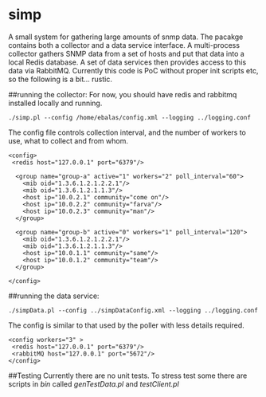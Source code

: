 # simp
A small system for gathering large amounts of snmp data.  The pacakge contains both a collector and a data service interface.  A multi-process collector gathers SNMP data from a set of hosts and put that data into a local Redis database.  A set of data services then provides access to this data via RabbitMQ.  Currently this code is PoC without proper init scripts etc, so the following is a bit... rustic.

##running the collector:
For now, you should have redis and rabbitmq installed locally and running.
```
./simp.pl --config /home/ebalas/config.xml --logging ../logging.conf
```

The config file controls collection interval, and the number of workers to use, what to collect and from whom.

```
<config>
 <redis host="127.0.0.1" port="6379"/>
  
  <group name="group-a" active="1" workers="2" poll_interval="60">
    <mib oid="1.3.6.1.2.1.2.2.1"/>
    <mib oid="1.3.6.1.2.1.1.3"/>
    <host ip="10.0.2.1" community="come on"/>
    <host ip="10.0.2.2" community="farva"/>
    <host ip="10.0.2.3" community="man"/>
  </group>

  <group name="group-b" active="0" workers="1" poll_interval="120">
    <mib oid="1.3.6.1.2.1.2.2.1"/>
    <mib oid="1.3.6.1.2.1.1.3"/>
    <host ip="10.0.1.1" community="same"/>
    <host ip="10.0.1.2" community="team"/>
  </group>

</config>
```

##running the data service:
```
./simpData.pl --config ../simpDataConfig.xml --logging ../logging.conf 
```
The config is similar to that used by the poller with less details required.
```
<config workers="3" >
 <redis host="127.0.0.1" port="6379"/>
 <rabbitMQ host="127.0.0.1" port="5672"/>
</config>
```
##Testing
Currently there are no unit tests.  To stress test some there are scripts in *bin* called *genTestData.pl* and *testClient.pl* 

